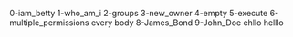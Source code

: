 0-iam_betty
1-who_am_i
2-groups
3-new_owner
4-empty
5-execute
6-multiple_permissions
every body
8-James_Bond
9-John_Doe
ehllo helllo 
